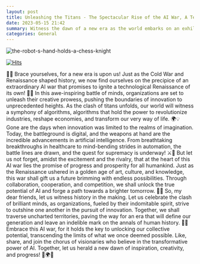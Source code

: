 ```yaml
---
layout: post
title: Unleashing the Titans - The Spectacular Rise of the AI War, A Technological Renaissance!
date: 2023-05-15 21:42
summary: Witness the dawn of a new era as the world embarks on an exhilarating AI war, a battle of minds that rivals the transformative epochs of the Cold War and the Renaissance. Organizations, armed with the remarkable power of artificial intelligence, are poised to unleash an unprecedented wave of innovation. 
categories: General
---
```

<img src="https://i.ibb.co/mSc80Cb/the-robot-s-hand-holds-a-chess-knight.jpg" alt="the-robot-s-hand-holds-a-chess-knight" border="0">

[![Hits](https://hits.seeyoufarm.com/api/count/incr/badge.svg?url=https%3A%2F%2Fcodeslord.github.io&count_bg=%232CD91B&title_bg=%23000000&icon=probot.svg&icon_color=%23E7E7E7&title=hits&edge_flat=false)](https://hits.seeyoufarm.com)

🌟✨ Brace yourselves, for a new era is upon us! Just as the Cold War and Renaissance shaped history, we now find ourselves on the precipice of an extraordinary AI war that promises to ignite a technological Renaissance of its own! 🚀🔥
In this awe-inspiring battle of minds, organizations are set to unleash their creative prowess, pushing the boundaries of innovation to unprecedented heights. As the clash of titans unfolds, our world will witness a symphony of algorithms, algorithms that hold the power to revolutionize industries, reshape economies, and transform our very way of life. 🌍💡
Gone are the days when innovation was limited to the realms of imagination. Today, the battleground is digital, and the weapons at hand are the incredible advancements in artificial intelligence. From breathtaking breakthroughs in healthcare to mind-bending strides in automation, the battle lines are drawn, and the quest for supremacy is underway! ⚔️🔬
But let us not forget, amidst the excitement and the rivalry, that at the heart of this AI war lies the promise of progress and prosperity for all humankind. Just as the Renaissance ushered in a golden age of art, culture, and knowledge, this war shall gift us a future brimming with endless possibilities. Through collaboration, cooperation, and competition, we shall unlock the true potential of AI and forge a path towards a brighter tomorrow. 🌈🌱
So, my dear friends, let us witness history in the making. Let us celebrate the clash of brilliant minds, as organizations, fueled by their indomitable spirit, strive to outshine one another in the pursuit of innovation. Together, we shall traverse uncharted territories, paving the way for an era that will define our generation and leave an indelible mark on the annals of human history. 💫🌟
Embrace this AI war, for it holds the key to unlocking our collective potential, transcending the limits of what we once deemed possible. Like, share, and join the chorus of visionaries who believe in the transformative power of AI. Together, let us herald a new dawn of inspiration, creativity, and progress! 🚀🌍✨